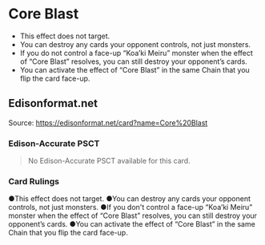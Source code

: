 # Core Blast

*   This effect does not target.
*   You can destroy any cards your opponent controls, not just monsters.
*   If you do not control a face-up “Koa’ki Meiru” monster when the effect of “Core Blast” resolves, you can still destroy your opponent’s cards.
*   You can activate the effect of “Core Blast” in the same Chain that you flip the card face-up.

## Edisonformat.net

Source: https://edisonformat.net/card?name=Core%20Blast

### Edison-Accurate PSCT

> No Edison-Accurate PSCT available for this card.

### Card Rulings

●This effect does not target.
●You can destroy any cards your opponent controls, not just monsters.
●If you don't control a face-up “Koa’ki Meiru” monster when the effect of “Core Blast” resolves, you can still destroy your opponent’s cards.
●You can activate the effect of “Core Blast” in the same Chain that you flip the card face-up.
            